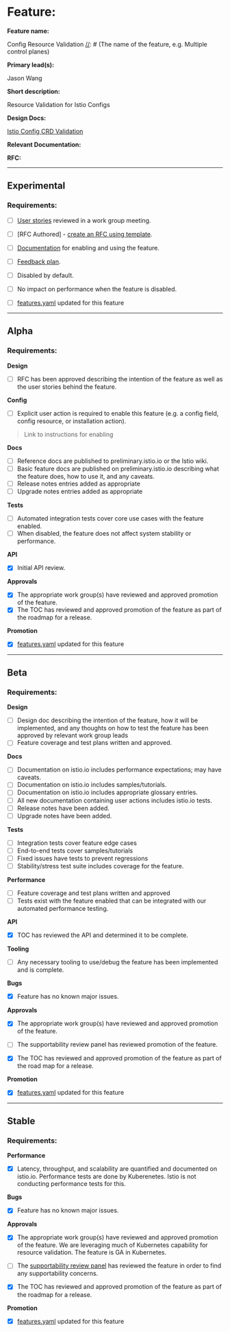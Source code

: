 [//]: # (The syntax preceeding this line is a comment marker used to help guide the author in populating this document)
[//]: # (to github. Unlike HTML comments commonly used throughout istio.io documentation, this comment will not be rendered)
[//]: # (by github. Comments must be separated by carriage return preceding and concluding the text and be a single line.)

[//]: # (This is a living document representing the maturity of a feature. Completion of this template enables Istio work groups)
[//]: # (to collect information on potential new functionality. This template should be completed before users are exposed to)
[//]: # (any new experimental feature. Please complete this template during development.)

[//]: # (The feature implementation section must be completed before submission of the document.)

# Feature:

[//]: # (All information in this section is mandatory.)

**Feature name:**

Config Resource Validation
[//]: # (The name of the feature, e.g. Multiple control planes)

**Primary lead(s):**

Jason Wang

[//]: # (The primary lead or leads responsible for the feature. These individuals serve as a point of contact for the feature.)

**Short description:**

Resource Validation for Istio Configs

[//]: # (A short description of the feature. One or two sentences maximum.)

**Design Docs:**

[Istio Config CRD Validation](https://docs.google.com/document/d/1ugwCNgQa4oxZK1JZ8NiaV7PAh4rI7H5MNwoF6LgOZIE/edit#)

[//]: # (Design docs for feature)


**Relevant Documentation:**

[//]: # (Links to relevant documentation for feature)

**RFC:**

[//]: # (Link to RFC for feature)


---

## Experimental

### Requirements:

[//]: # (All information in this section is mandatory for promotion. Please modify the links in this)
[//]: # (section.)

- [ ] [User stories](insert_your_link_here) reviewed in a work group meeting.

[//]: # (User stories are a way to communicate user value. User stories follow the style)
[//]: # (as a [type of user], I want [an action] so that [a benefit/a value]. Istio currently has no user)
[//]: # (story template. Maybe you can make one?)

[//]: # (User stories must be presented in a work group meeting. They need no approval and are later integrated)
[//]: # (into the RFCs, which do need approval for alpha. You may find value to negotiate within the work group where the)
[//]: # (user stories are presented to help clarify the user stories.)

- [ ] [RFC Authored] - [create an RFC using template](https://docs.google.com/document/d/1ewJoCcw5-04crH-M0xw4zFxz1cfwVCPnNyW4K3m4Yyc/template/preview).

[//]: # (An RFC is mandatory to graduate to experimental. The RFC does not have to be reviewed in a work group)
[//]: # (meeting to graduate to experimental.)

- [ ] [Documentation](insert_your_link_here) for enabling and using the feature.

[//]: # (The documentation instructions may exist on the developer wiki or the team drive. They may include instructions)
[//]: # (for building running a `istioctl experimental command`, or using the preview profile,)
[//]: # (or any other relevant information.)

- [ ] [Feedback plan](insert_your_link_here).

[//]: # (This may include user feedback meetings, discuss.istio.io conversations, GitHub issues, or mailing lists.)

- [ ] Disabled by default.

- [ ] No impact on performance when the feature is disabled.


[//]: # (Once all other items are completed, features.yaml should be updated to promote the feature)

- [ ] [features.yaml](https://github.com/istio/enhancements/blob/master/features.yaml) updated for this feature
---

## Alpha

### Requirements: 

**Design**

- [ ] RFC has been approved describing the intention of the feature as well as the user stories behind the feature. 

**Config**

- [ ] Explicit user action is required to enable this feature (e.g. a config field, config resource, or installation action). 

> Link to instructions for enabling

**Docs**

- [ ] Reference docs are published to preliminary.istio.io or the Istio wiki.
- [ ] Basic feature docs are published on preliminary.istio.io describing what the feature does, how to use it, and any caveats. 
- [ ] Release notes entries added as appropriate
- [ ] Upgrade notes entries added as appropriate

**Tests**

- [ ] Automated integration tests cover core use cases with the feature enabled. 
- [ ] When disabled, the feature does not affect system stability or performance. 

**API**

- [x] Initial API review.

**Approvals**

- [x] The appropriate work group(s) have reviewed and approved promotion of the feature.
- [x] The TOC has reviewed and approved promotion of the feature as part of the
	roadmap for a release.

**Promotion**

[//]: # (Once all other items are completed, features.yaml should be updated to promote the feature)

- [x] [features.yaml](https://github.com/istio/enhancements/blob/master/features.yaml) updated for this feature

---

## Beta

### Requirements: 

**Design**

- [ ] Design doc describing the intention of the feature, how it will be
	implemented, and any thoughts on how to test the feature has been approved by
	relevant work group leads
- [ ] Feature coverage and test plans written and approved.

**Docs** 

- [ ] Documentation on istio.io includes performance expectations; may have caveats. 
- [ ] Documentation on istio.io includes samples/tutorials. 
- [ ] Documentation on istio.io includes appropriate glossary entries. 
- [ ] All new documentation containing user actions includes istio.io tests.
- [ ] Release notes have been added. 
- [ ] Upgrade notes have been added. 

**Tests**

- [ ] Integration tests cover feature edge cases
- [ ] End-to-end tests cover samples/tutorials
- [ ] Fixed issues have tests to prevent regressions
- [ ] Stability/stress test suite includes coverage for the feature.

**Performance**

- [ ] Feature coverage and test plans written and approved 
- [ ] Tests exist with the feature enabled that can be integrated with our automated performance testing.

**API**

- [x] TOC has reviewed the API and determined it to be complete. 

**Tooling**

- [ ] Any necessary tooling to use/debug the feature has been implemented and is complete. 

**Bugs**

- [x] Feature has no known major issues.

**Approvals**

- [x] The appropriate work group(s) have reviewed and approved promotion of the feature.
- [ ] The supportability review panel has reviewed promotion of the feature.  
- [x] The TOC has reviewed and approved promotion of the feature as part of the
	road map for a release.


**Promotion**

[//]: # (Once all other items are completed, features.yaml should be updated to promote the feature)

- [x] [features.yaml](https://github.com/istio/enhancements/blob/master/features.yaml) updated for this feature
---

## Stable

### Requirements: 

**Performance**

- [x] Latency, throughput, and scalability are quantified and documented on
	istio.io.
   Performance tests are done by Kuberenetes. Istio is not conducting performance tests for this.

**Bugs**

- [x] Feature has no known major issues. 

**Approvals**

- [x] The appropriate work group(s) have reviewed and approved promotion of the feature.
We are leveraging much of Kubernetes capability for resource validation. The feature is GA in Kubernetes.

- [ ] The [supportability review panel](https://docs.google.com/document/d/1w0epyFhhDSf_TwFEfa_lrn1v61mXNJKpEp_kUgp4sSc/edit#) has reviewed the feature in order to find any supportability concerns.  
- [x] The TOC has reviewed and approved promotion of the feature as part of the
	roadmap for a release.

**Promotion**

[//]: # (Once all other items are completed, features.yaml should be updated to promote the feature)

- [x] [features.yaml](https://github.com/istio/enhancements/blob/master/features.yaml) updated for this feature
